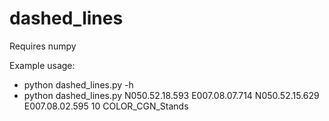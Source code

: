# dashed_lines

Requires numpy

Example usage: 
- python dashed_lines.py -h
- python dashed_lines.py N050.52.18.593 E007.08.07.714 N050.52.15.629 E007.08.02.595 10 COLOR_CGN_Stands
